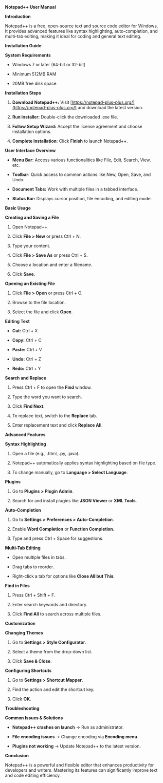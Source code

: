 **Notepad++ User Manual**

**Introduction**

Notepad++ is a free, open-source text and source code editor for Windows. It provides advanced features like syntax highlighting, auto-completion, and multi-tab editing, making it ideal for coding and general text editing.

**Installation Guide**

**System Requirements**

* Windows 7 or later (64-bit or 32-bit)

* Minimum 512MB RAM

* 20MB free disk space

**Installation Steps**

1. **Download Notepad++:** Visit [https://notepad-plus-plus.org/](https://notepad-plus-plus.org/) and download the latest version.

2. **Run Installer:** Double-click the downloaded .exe file.

3. **Follow Setup Wizard:** Accept the license agreement and choose installation options.

4. **Complete Installation:** Click **Finish** to launch Notepad++.

**User Interface Overview**

* **Menu Bar:** Access various functionalities like File, Edit, Search, View, etc.

* **Toolbar:** Quick access to common actions like New, Open, Save, and Undo.

* **Document Tabs:** Work with multiple files in a tabbed interface.

* **Status Bar:** Displays cursor position, file encoding, and editing mode.

**Basic Usage**

**Creating and Saving a File**

1. Open Notepad++.

2. Click **File \> New** or press Ctrl \+ N.

3. Type your content.

4. Click **File \> Save As** or press Ctrl \+ S.

5. Choose a location and enter a filename.

6. Click **Save**.

   

**Opening an Existing File**

1. Click **File \> Open** or press Ctrl \+ O.

2. Browse to the file location.

3. Select the file and click **Open**.

**Editing Text**

* **Cut:** Ctrl \+ X

* **Copy:** Ctrl \+ C

* **Paste:** Ctrl \+ V

* **Undo:** Ctrl \+ Z

* **Redo:** Ctrl \+ Y

**Search and Replace**

1. Press Ctrl \+ F to open the **Find** window.

2. Type the word you want to search.

3. Click **Find Next**.

4. To replace text, switch to the **Replace** tab.

5. Enter replacement text and click **Replace All**.

**Advanced Features**

**Syntax Highlighting**

1. Open a file (e.g., .html, .py, .java).

2. Notepad++ automatically applies syntax highlighting based on file type.

3. To change manually, go to **Language \> Select Language**.

**Plugins**

1. Go to **Plugins \> Plugin Admin**.

2. Search for and install plugins like **JSON Viewer** or **XML Tools**.

**Auto-Completion**

1. Go to **Settings \> Preferences \> Auto-Completion**.

2. Enable **Word Completion** or **Function Completion**.

3. Type and press Ctrl \+ Space for suggestions.

**Multi-Tab Editing**

* Open multiple files in tabs.

* Drag tabs to reorder.

* Right-click a tab for options like **Close All but This**.

**Find in Files**

1. Press Ctrl \+ Shift \+ F.

2. Enter search keywords and directory.

3. Click **Find All** to search across multiple files.

**Customization**

**Changing Themes**

1. Go to **Settings \> Style Configurator**.

2. Select a theme from the drop-down list.

3. Click **Save & Close**.

**Configuring Shortcuts**

1. Go to **Settings \> Shortcut Mapper**.

2. Find the action and edit the shortcut key.

3. Click **OK**.

**Troubleshooting**

**Common Issues & Solutions**

* **Notepad++ crashes on launch** → Run as administrator.

* **File encoding issues** → Change encoding via **Encoding menu**.

* **Plugins not working** → Update Notepad++ to the latest version.

**Conclusion**

Notepad++ is a powerful and flexible editor that enhances productivity for developers and writers. Mastering its features can significantly improve text and code editing efficiency.

